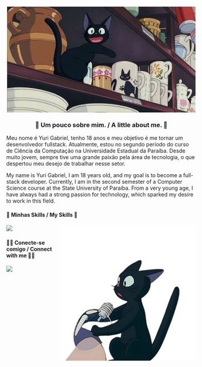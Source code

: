 <p align="center">
  <img align="center" src="https://github.com/yuurixrl/yuurixrl/blob/df9edf1d5c2acd708ede9c51fbb9d326e6181e91/assets/imagemgithub.jpg" width="500px" alt="Imagem">
</p>

<h3 align="center"> 👾 Um pouco sobre mim. / A little about me. 👾 </h3>

Meu nome é Yuri Gabriel, tenho 18 anos e meu objetivo é me tornar um desenvolvedor fullstack. Atualmente, estou no segundo período do curso de Ciência da Computação na Universidade Estadual da Paraíba. Desde muito jovem, sempre tive uma grande paixão pela área de tecnologia, o que despertou meu desejo de trabalhar nesse setor.

My name is Yuri Gabriel, I am 18 years old, and my goal is to become a full-stack developer. Currently, I am in the second semester of a Computer Science course at the State University of Paraíba. From a very young age, I have always had a strong passion for technology, which sparked my desire to work in this field.

<h4 align="left">🎯 Minhas Skills / My Skills 🎯 </h4>

<p align="left">
  <a href="https://skillicons.dev">
    <img src="https://skillicons.dev/icons?i=html,css,js,sass,ts,py,flask,c,postman,git" /> <img src="https://github.com/yuurixrl/yuurixrl/blob/e5c57180ed8b06b71e88a7a498d0efd8c732bebe/assets/cd25f8b86738a6d59f764c1a05710beb%20(1).png" width="360px" align="right">
  </a>
</p>

<h4 align="left">🧑‍💻 Conecte-se comigo / Connect with me 🧑‍💻 </h4> 
<p align="left">
  <a href="[https://skillicons.dev](https://www.linkedin.com/in/yuri-gabriel-9481a82b9/)">
  <a href="">
    <img src="https://skillicons.dev/icons?i=linkedin,github" /> 
  </a>
</p>

